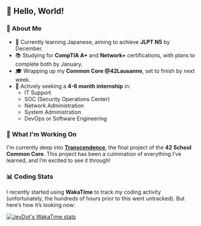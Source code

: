 ## 👋 Hello, World!

### 🌱 About Me
- 🌸 Currently learning Japanese, aiming to achieve **JLPT N5** by December.
- 📚 Studying for **CompTIA A+** and **Network+** certifications, with plans to complete both by January.
- 🎓 Wrapping up my **Common Core @42Lausanne**, set to finish by next week.
- 🎯 Actively seeking a **4-6 month internship** in:
  - IT Support
  - SOC (Security Operations Center)
  - Network Administration
  - System Administration
  - DevOps or Software Engineering

### 🚀 What I'm Working On
I'm currently deep into [**Transcendence**](https://github.com/JeyDot-dev/transcendence), the final project of the **42 School Common Core**. This project has been a culmination of everything I’ve learned, and I’m excited to see it through!

### 📊 Coding Stats
I recently started using **WakaTime** to track my coding activity (unfortunately, the hundreds of hours prior to this went untracked). But here’s how it’s looking now:

[![JeyDot's WakaTime stats](https://github-readme-stats.vercel.app/api/wakatime?username=JeyDot)](https://github.com/anuraghazra/github-readme-stats)

<!--
**JeyDot-dev/JeyDot-dev** is a ✨ _special_ ✨ repository because its `README.md` (this file) appears on your GitHub profile.

Here are some ideas to get you started:

- 🔭 I’m currently working on ...
- 🌱 I’m currently learning ...
- 👯 I’m looking to collaborate on ...
- 🤔 I’m looking for help with ...
- 💬 Ask me about ...
- 📫 How to reach me: ...
- 😄 Pronouns: ...
- ⚡ Fun fact: ...
-->
